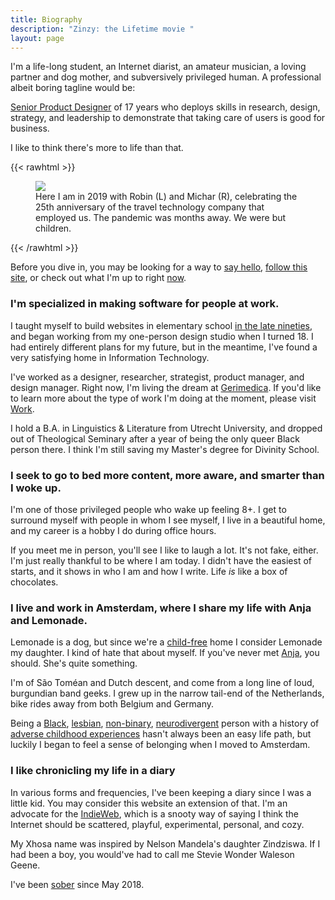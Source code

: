 ```yaml
---
title: Biography
description: "Zinzy: the Lifetime movie "
layout: page
---
```


I'm a life-long student, an Internet diarist, an amateur musician, a loving partner and dog mother, and subversively privileged human. A professional albeit boring tagline would be:

[Senior Product Designer](/work) of 17 years who deploys skills in research, design, strategy, and leadership to demonstrate that taking care of users is good for business.

I like to think there's more to life than that.

{{< rawhtml >}}

  <figure>
    <img src="/img/zinzy.jpg" class="w-full" class="Two White men and a Black non-binary person in a lei smile at the camera with champagne glasses in their hand." />
    <figcaption>Here I am in 2019 with Robin (L) and Michar (R), celebrating the 25th anniversary of the travel technology company that employed us. The pandemic was months away. We were but children.</figcaption>
  </figure>
{{< /rawhtml >}}

Before you dive in, you may be looking for a way to [say hello](/hello), [follow this site](/colophon#follow), or check out what I'm up to right [now](/now).

### I'm specialized in making software for people at work.

I taught myself to build websites in elementary school [in the late nineties](/museum), and began working from my one-person design studio when I turned 18. I had entirely different plans for my future, but in the meantime, I've found a very satisfying home in Information Technology.

I've worked as a designer, researcher, strategist, product manager, and design manager. Right now, I'm living the dream at [Gerimedica](https://gerimedica.nl). If you'd like to learn more about the type of work I'm doing at the moment, please visit [Work](/work).

I hold a B.A. in Linguistics & Literature from Utrecht University, and dropped out of Theological Seminary after a year of being the only queer Black person there. I think I'm still saving my Master's degree for Divinity School.

### I seek to go to bed more content, more aware, and smarter than I woke up.

I'm one of those privileged people who wake up feeling 8+. I get to surround myself with people in whom I see myself, I live in a beautiful home, and my career is a hobby I do during office hours.

If you meet me in person, you'll see I like to laugh a lot. It's not fake, either. I'm just really thankful to be where I am today. I didn't have the easiest of starts, and it shows in who I am and how I write. Life _is_ like a box of chocolates.

### I live and work in Amsterdam, where I share my life with Anja and Lemonade.

Lemonade is a dog, but since we're a [child-free](/im-child-free) home I consider Lemonade my daughter. I kind of hate that about myself. If you've never met [Anja](https://anjawaleson.notion.site/Anja-Waleson-0182c8df804b4b12ab6e70b5b5795a55?pvs=74), you should. She's quite something.

I'm of São Toméan and Dutch descent, and come from a long line of loud, burgundian band geeks. I grew up in the narrow tail-end of the Netherlands, bike rides away from both Belgium and Germany.

Being a [Black](/tags/being-black), [lesbian](/tags/queerdom), [non-binary](/2021/03/25/call-me-she-but-not-woman/), [neurodivergent](/im-neurodivergent/) person with a history of [adverse childhood experiences](/2020/05/13/clobber/) hasn't always been an easy life path, but luckily I began to feel a sense of belonging when I moved to Amsterdam.

### I like chronicling my life in a diary

In various forms and frequencies, I've been keeping a diary since I was a little kid. You may consider this website an extension of that. I'm an advocate for the [IndieWeb](/tags/indieweb/), which is a snooty way of saying I think the Internet should be scattered, playful, experimental, personal, and cozy.

My Xhosa name was inspired by Nelson Mandela's daughter Zindziswa. If I had been a boy, you would've had to call me Stevie Wonder Waleson Geene.

I've been [sober](/2021/05/02/3-years-sober/) since May 2018.
